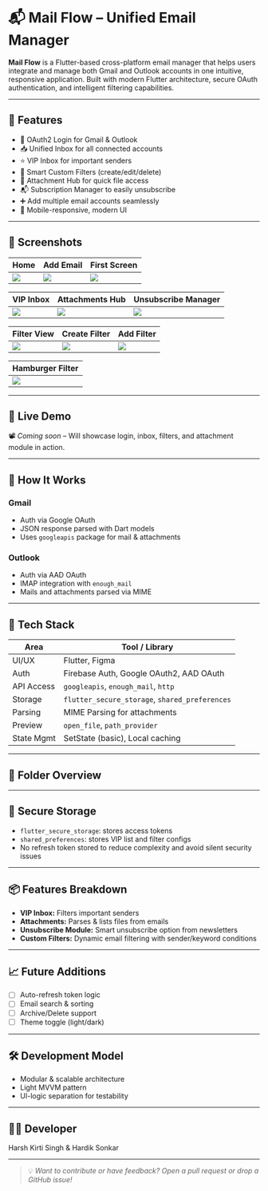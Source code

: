 # 📬 Mail Flow – Unified Email Manager

**Mail Flow** is a Flutter-based cross-platform email manager that helps users integrate and manage both Gmail and Outlook accounts in one intuitive, responsive application. Built with modern Flutter architecture, secure OAuth authentication, and intelligent filtering capabilities.

---

## 🚀 Features

- 🔐 OAuth2 Login for Gmail & Outlook
- 📥 Unified Inbox for all connected accounts
- ⭐ VIP Inbox for important senders
- 🧾 Smart Custom Filters (create/edit/delete)
- 📎 Attachment Hub for quick file access
- 📬 Subscription Manager to easily unsubscribe
- ➕ Add multiple email accounts seamlessly
- 📱 Mobile-responsive, modern UI

---

## 📸 Screenshots

| Home | Add Email | First Screen |
|------|-----------|--------------|
| ![](screenshots/home.jpeg) | ![](screenshots/addEmailAccount.jpeg) | ![](screenshots/firstScreen.jpeg) |

| VIP Inbox | Attachments Hub | Unsubscribe Manager |
|-----------|-----------------|----------------------|
| ![](screenshots/VIP.jpeg) | ![](screenshots/attachments.jpeg) | ![](screenshots/unsubscribe.jpeg) |

| Filter View | Create Filter | Add Filter |
|-------------|----------------|-------------|
| ![](screenshots/filter.jpeg) | ![](screenshots/createCustomFilter.jpeg) | ![](screenshots/addCustomFilter.jpeg) |

| Hamburger Filter |
|------------------|
| ![](screenshots/customFilterhamburger.jpeg) |

---

## 🎥 Live Demo

📽️ *Coming soon* – Will showcase login, inbox, filters, and attachment module in action.

---

## 🧠 How It Works

### Gmail
- Auth via Google OAuth
- JSON response parsed with Dart models
- Uses `googleapis` package for mail & attachments

### Outlook
- Auth via AAD OAuth
- IMAP integration with `enough_mail`
- Mails and attachments parsed via MIME

---

## 🧩 Tech Stack

| Area           | Tool / Library                         |
|----------------|-----------------------------------------|
| UI/UX          | Flutter, Figma                          |
| Auth           | Firebase Auth, Google OAuth2, AAD OAuth |
| API Access     | `googleapis`, `enough_mail`, `http`     |
| Storage        | `flutter_secure_storage`, `shared_preferences` |
| Parsing        | MIME Parsing for attachments            |
| Preview        | `open_file`, `path_provider`            |
| State Mgmt     | SetState (basic), Local caching         |

---

## 📁 Folder Overview


---

## 🔐 Secure Storage

- `flutter_secure_storage`: stores access tokens
- `shared_preferences`: stores VIP list and filter configs
- No refresh token stored to reduce complexity and avoid silent security issues

---

## 📦 Features Breakdown

- **VIP Inbox:** Filters important senders
- **Attachments:** Parses & lists files from emails
- **Unsubscribe Module:** Smart unsubscribe option from newsletters
- **Custom Filters:** Dynamic email filtering with sender/keyword conditions

---

## 📈 Future Additions

- [ ] Auto-refresh token logic
- [ ] Email search & sorting
- [ ] Archive/Delete support
- [ ] Theme toggle (light/dark)

---

## 🛠 Development Model

- Modular & scalable architecture
- Light MVVM pattern
- UI-logic separation for testability

---

## 👨‍💻 Developer

Harsh Kirti Singh & Hardik Sonkar  

---

> 💡 *Want to contribute or have feedback? Open a pull request or drop a GitHub issue!*
